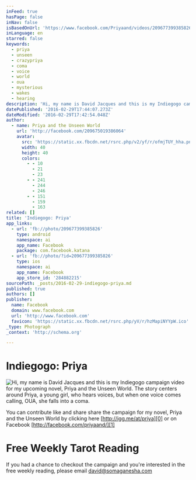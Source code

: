 ```yaml
---
inFeed: true
hasPage: false
inNav: false
isBasedOnUrl: 'https://www.facebook.com/Priyaand/videos/209677399385826/'
inLanguage: en
starred: false
keywords:
  - priya
  - unseen
  - crazypriya
  - coma
  - voice
  - world
  - oua
  - mysterious
  - wakes
  - hearing
description: 'Hi, my name is David Jacques and this is my Indiegogo campaign video for my upcoming novel, Priya and the Unseen World. The story centers around Priya, a young girl, who hears voices, but when one voice comes calling, OUA, she falls into a coma.'
datePublished: '2016-02-29T17:44:07.273Z'
dateModified: '2016-02-29T17:42:54.048Z'
author:
  - name: Priya and the Unseen World
    url: 'http://facebook.com/209675019386064'
    avatar:
      src: 'https://static.xx.fbcdn.net/rsrc.php/v2/yf/r/ofmjTUY_hha.png'
      width: 40
      height: 40
      colors:
        - - 10
          - 21
          - 23
        - - 241
          - 244
          - 246
        - - 151
          - 159
          - 163
related: []
title: 'Indiegogo: Priya'
app_links:
  - url: 'fb://photo/209677399385826'
    type: android
    namespace: ai
    app_name: Facebook
    package: com.facebook.katana
  - url: 'fb://photo/?id=209677399385826'
    type: ios
    namespace: ai
    app_name: Facebook
    app_store_id: '284882215'
sourcePath: _posts/2016-02-29-indiegogo-priya.md
published: true
authors: []
publisher:
  name: Facebook
  domain: www.facebook.com
  url: 'http://www.facebook.com'
  favicon: 'https://static.xx.fbcdn.net/rsrc.php/yV/r/hzMapiNYYpW.ico'
_type: Photograph
_context: 'http://schema.org'

---
```

# Indiegogo: Priya
![Hi&comma; my name is David Jacques and this is my Indiegogo campaign video for my upcoming novel&comma; Priya and the Unseen World&period; The story centers around Priya&comma; a young girl&comma; who hears voices&comma; but when one voice comes calling&comma; OUA&comma; she falls into a coma&period;](https://scontent.xx.fbcdn.net/hvthumb-xat1/v/t15.0-10/p128x128/12365648_209679509385615_312198961_n.jpg?oh=9eb3a5bdf34b9b44c5c080cf1974afb0&oe=5769D194)

You can contribute like and share share the campaign for my novel, Priya and the Unseen World by clicking here [http://igg.me/at/priya][0] or on Facebook [http://facebook.com/priyaand/][1]

# Free Weekly Tarot Reading

If you had a chance to checkout the campaign and you're interested in the free weekly reading, please email [david@somaganesha.com][2]

[0]: http://igg.me/at/priya
[1]: http://facebook.com/priyaand/
[2]: david@somaganesha.com